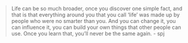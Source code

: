 > Life can be so much broader, once you discover one simple fact, and that is that everything around you that you call ‘life’ was made up by people who were no smarter than you. And you can change it, you can influence it, you can build your own things that other people can use. Once you learn that, you’ll never be the same again.
                                                                                                                          - spj 

